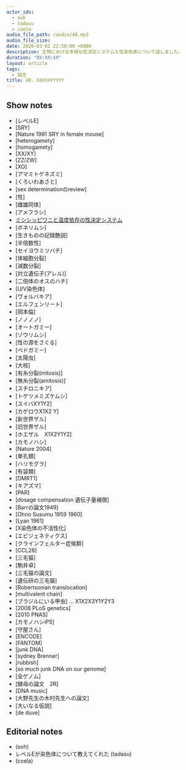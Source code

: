 ```yaml
---
actor_ids:
  - soh
  - tadasu
  - coela
audio_file_path: /audio/48.mp3
audio_file_size: 
date: 2020-03-02 22:50:00 +0900
description: 生物における多様な性決定システムと性染色体について話しました。
duration: "0X:XX:XX"
layout: article
tags: 
  - 論文
title: 48. XXXXXYYYYY
---
```


## Show notes
- [レベルE]
- [SRY]
- [Nature 1991 SRY in female mouse]
- [heterogamety]
- [homogamety]
- [XX/XY]
- [ZZ/ZW]
- [XO]
- [アマミトゲネズミ]
- [くろいわあさと]
- [sex determinationのreview]
- [性]
- [雌雄同体]
- [アメフラシ]
- [ミシシッピワニと温度依存の性決定システム](https://www.nibb.ac.jp/press/2015/12/24.html)
- [ボネリムシ]
- [生きものの記録艶説]
- [半倍数性]
- [セイヨウミツバチ]
- [体細胞分裂]
- [減数分裂]
- [対立遺伝子(アレル)]
- [二倍体のオスのハチ]
- [U/V染色体]
- [ヴォルバキア]
- [エルフェンリート]
- [岡本倫]
- [ノノノノ]
- [オートガミー]
- [ゾウリムシ]
- [性の源をさぐる]
- [ペドガミー]
- [太陽虫]
- [大核]
- [有糸分裂(mitosis)]
- [無糸分裂(amitosis)]
- [スチロニキア]
- [トゲツメミズケムシ]
- [スイバXY1Y2]
- [カゲロウX1X2 Y]
- [新世界ザル]
- [旧世界ザル]
- [ホエザル　X1X2Y1Y2]
- [カモノハシ]
- [Nature 2004]
- [単孔類]
- [ハリモグラ]
- [有袋類]
- [DMRT1]
- [キアズマ]
- [PAR]
- [dosage compensation 遺伝子量補償]
- [Barrの論文1949]
- [Ohno Susumu 1959 1960]
- [Lyan 1961]
- [X染色体の不活性化]
- [エピジェネティクス]
- [クラインフェルター症候群]
- [CCL28]
- [三毛猫]
- [駒井卓]
- [三毛猫の論文]
- [遺伝研の三毛猫]
- [Robertsonian translocation]
- [multivalent chain]
- [ブラジルにいる甲虫] ... X1X2X3Y1Y2Y3
- [2008 PLoS genetics]
- [2010 PNAS]
- [カモノハシiPS]
- [守屋さん]
- [ENCODE]
- [FANTOM]
- [junk DNA]
- [sydney Brenner]
- [rubbish]
- [so much junk DNA on our genome]
- [全ゲノム]
- [酵母の論文　2R]
- [DNA music]
- [大野先生の木村先生への論文]
- [大いなる仮説]
- [de duve]

## Editorial notes
- (soh)
- レベルEが染色体について教えてくれた (tadasu)
- (coela)
